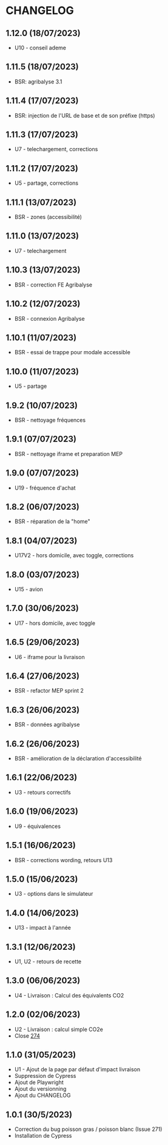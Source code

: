 
# CHANGELOG

## 1.12.0 (18/07/2023)

* U10 - conseil ademe

## 1.11.5 (18/07/2023)

* BSR: agribalyse 3.1

## 1.11.4 (17/07/2023)

* BSR: injection de l'URL de base et de son préfixe (https)

## 1.11.3 (17/07/2023)

* U7 - telechargement, corrections

## 1.11.2 (17/07/2023)

* U5 - partage, corrections

## 1.11.1 (13/07/2023)

* BSR - zones (accessibilité)

## 1.11.0 (13/07/2023)

* U7 - telechargement

## 1.10.3 (13/07/2023)

* BSR - correction FE Agribalyse

## 1.10.2 (12/07/2023)

* BSR - connexion Agribalyse

## 1.10.1 (11/07/2023)

* BSR - essai de trappe pour modale accessible

## 1.10.0 (11/07/2023)

* U5 - partage

## 1.9.2 (10/07/2023)

* BSR - nettoyage fréquences

## 1.9.1 (07/07/2023)

* BSR - nettoyage iframe et preparation MEP

## 1.9.0 (07/07/2023)

* U19 - fréquence d'achat

## 1.8.2 (06/07/2023)

* BSR - réparation de la "home"

## 1.8.1 (04/07/2023)

* U17V2 - hors domicile, avec toggle, corrections

## 1.8.0 (03/07/2023)

* U15 - avion

## 1.7.0 (30/06/2023)

* U17 - hors domicile, avec toggle

## 1.6.5 (29/06/2023)

* U6 - iframe pour la livraison

## 1.6.4 (27/06/2023)

* BSR - refactor MEP sprint 2

## 1.6.3 (26/06/2023)

* BSR - données agribalyse

## 1.6.2 (26/06/2023)

* BSR - amélioration de la déclaration d'accessibilité

## 1.6.1 (22/06/2023)

* U3 - retours correctifs

## 1.6.0 (19/06/2023)

* U9 - équivalences

## 1.5.1 (16/06/2023)

* BSR - corrections wording, retours U13

## 1.5.0 (15/06/2023)

* U3 - options dans le simulateur

## 1.4.0 (14/06/2023)

* U13 - impact à l'année

## 1.3.1 (12/06/2023)

* U1, U2 - retours de recette

## 1.3.0 (06/06/2023)

* U4 - Livraison : Calcul des équivalents CO2

## 1.2.0 (02/06/2023)

* U2 - Livraison : calcul simple CO2e
* Close [274](https://github.com/datagir/impactco2/issues/274)

## 1.1.0 (31/05/2023)

* U1 - Ajout de la page par défaut d'impact livraison
* Suppression de Cypress
* Ajout de Playwright
* Ajout du versionning
* Ajout du CHANGELOG

## 1.0.1 (30/5/2023)

* Correction du bug poisson gras / poisson blanc (Issue 271)
* Installation de Cypress
